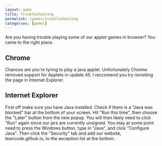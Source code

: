 ```yaml
---
layout: game
title: Troubleshooting
permalink: /games/troubleshooting
categories: [games]
---
```


Are you having trouble playing some of our applet games in browser? You came to the right place.

<h2>Chrome</h2>
Chances are you're tyring to play a java applet. Unfortunately Chrome removed support for Applets in update 45. I reccomend you try revisiting the page in Internet Explorer.

<h2>Internet Explorer</h2>
First off make sure you have Java installed. Check if there is a "Java was blocked" bar at the bottom of your screen. Hit "Run this time", then choose the "Later" button from the new popup. 
You will then likely need to click "Run" again since our jars are currently unsigned. You may at some point need to press the Windows button, type in "Java", and click "Configure Java". Then 
click the "Security" tab and add our website, teancode.github.io, to the exception list at the bottom.